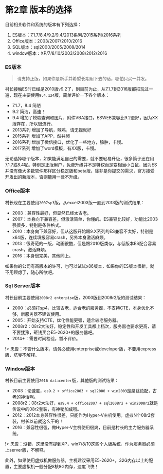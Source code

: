 # 第2章 版本的选择

目前相关软件和系统的版本有下列选择：

1. ES版本：7.1.7/8.4/9.2/9.4/2013系列/2015系列/2016系列
2. Office版本：2003/2007/2010/2016
3. SQL版本：sql2000/2005/2008/2014
4. window版本：XP/7/8/10/2003/2008/2012/2016

### ES版本
> 请支持正版，如果你是新手并希望长期用下去的话，哪怕只买一并发。

村长接触ES时已经是2010版v9.2了，到目前为止，从7.1.7到2016版都把玩过一遍，现在主要使用`9.4.124`版，简单评价一下各个版本：
* 7.1.7，8.4 简陋
* 9.2 简洁，高速！
* 9.4 增加了模糊查询和图片、附件VBA接口，ESWEB兼容比9.2更好，因为XX版存在，所以很流行。
* 2013系列 增加了导航，辣鸡，请无视就好
* 2015系列 增加了APP，然并卵
* 2016系列 增加了微信接口，优化了一些地方，臃肿，卡慢。
* 2017系列 增加了word模板，有XX版，卡慢。

无论选择哪个版本，如果能满足自己的需要，就不要轻易升级，很多筒子还在用7.1.7或8.4呢。特别是正版用户，免费升级并不是特权而是变相当小白鼠，因为ES并没有像大多数软件那样区分稳定版和beta版，除非是你提交的需求，官方接受开发出的新版本，否则能用一律不升级。

### Office版本
村长现在主要使用`2007sp3`版，从excel2003版一直到2013版的测试结果：
* 2003：兼容性最好，但显然已经太古老。
* 2007：本身向下兼容差，但激活简单，你懂的。ES兼容比较好，功能比2003强很多，特别是条件格式。
* 2010：本身向下兼容好，但从这版开始跟9.X系列的ES兼容不太好，特别是x64版，连续填报容易crash，另外本身激活麻烦。
* 2013：很奇葩的一版，动画很酷，但是跟2010版类似，与低版本ES配合容易crash，激活麻烦。
* 2016：本身很完美，其他同上。

如果你的公司有高版本的许可，也可以试试x86版本，如果你的ES版本很新，就不用顾虑了，随心所欲吧。

### Sql Server版本
村长目前主要使用`2008r2 enterpise`版，2000版到2008r2版的测试结果：
* 2000：必须打sp4，比较古老，适合老的服务器，不支持CTE，本身优化不够，新服务器不建议使用。
* 2005：开始支持CTE，优化性能更强，适合较老服务器。
* 2008r2：08r2大法好，稳定性和开发工具都上档次，服务器也要求更高，请不要犹豫，砸钱买台E5-2620+的服务器吧。
* 2014+：需要时间检验，暂不评价。

!> 忠告：不管什么版本，请务必使用enterprise或developer版，不要用express版，坑爹不解释。

### Window版本
村长目前主要使用`2016 datacenter`版，其他版的测试结果：
* 2003：论速度，`es9.2 + office2003 + sql2000 + win2003`是屌丝绝配，古老的神话啊。
* 2008r2：08r2大法好，`es9.4 + office2007 + sql2008r2 + win2008r2`就是传说中的08r2套装，有神秘加成哦。
* 2012：2012本身兼容性很差，只能作为Hyper-V主机使用，虚拟N个08r2套装，村长以前就这么干的！
* 2016：兼容性很强，做Hyper-V主机使用很爽，目前是村长的主力服务器系统。

!> 忠告：没错，这里没有提到XP，win7/8/10这些个人版系统，作为服务器必须上server版，不解释。

此外，如果使用虚拟机做服务器，主机建议采用E5-2620+，32G内存以上的配置，主要虚拟机一般分配8核8G内存，速度飞快！